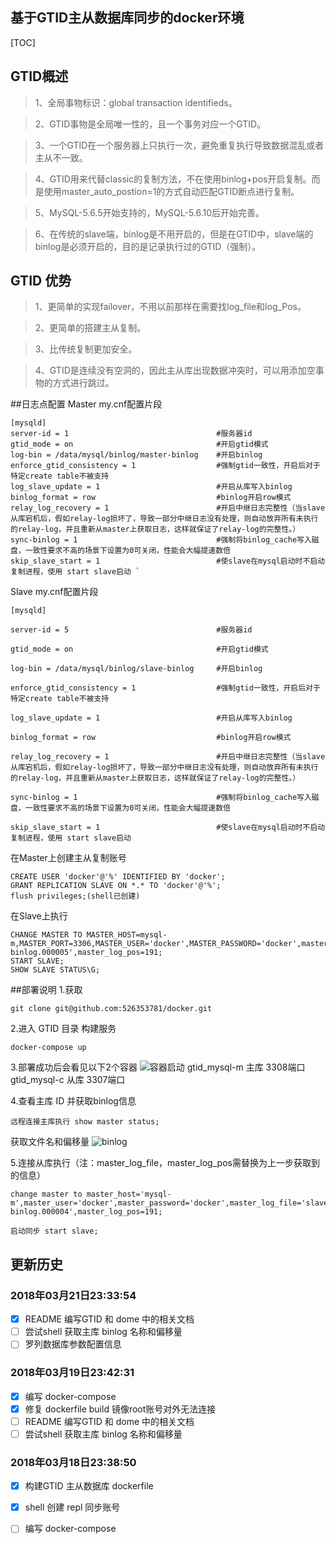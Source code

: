 基于GTID主从数据库同步的docker环境
------------
[TOC]

## GTID概述
> 1、全局事物标识：global transaction identifieds。

> 2、GTID事物是全局唯一性的，且一个事务对应一个GTID。

> 3、一个GTID在一个服务器上只执行一次，避免重复执行导致数据混乱或者主从不一致。

> 4、GTID用来代替classic的复制方法，不在使用binlog+pos开启复制。而是使用master_auto_postion=1的方式自动匹配GTID断点进行复制。

> 5、MySQL-5.6.5开始支持的，MySQL-5.6.10后开始完善。

> 6、在传统的slave端，binlog是不用开启的，但是在GTID中，slave端的binlog是必须开启的，目的是记录执行过的GTID（强制）。

## GTID 优势
> 1、更简单的实现failover，不用以前那样在需要找log_file和log_Pos。

> 2、更简单的搭建主从复制。

> 3、比传统复制更加安全。

> 4、GTID是连续没有空洞的，因此主从库出现数据冲突时，可以用添加空事物的方式进行跳过。

##日志点配置
Master my.cnf配置片段

    [mysqld]
    server-id = 1                                 #服务器id
    gtid_mode = on                                #开启gtid模式
    log-bin = /data/mysql/binlog/master-binlog    #开启binlog
    enforce_gtid_consistency = 1                  #强制gtid一致性，开启后对于特定create table不被支持
    log_slave_update = 1                          #开启从库写入binlog
    binlog_format = row                           #binlog开启row模式
    relay_log_recovery = 1                        #开启中继日志完整性（当slave从库宕机后，假如relay-log损坏了，导致一部分中继日志没有处理，则自动放弃所有未执行的relay-log，并且重新从master上获取日志，这样就保证了relay-log的完整性。）
    sync-binlog = 1                               #强制将binlog_cache写入磁盘，一致性要求不高的场景下设置为0可关闭，性能会大幅提速数倍
    skip_slave_start = 1                          #使slave在mysql启动时不启动复制进程，使用 start slave启动 `

Slave my.cnf配置片段

    [mysqld]

    server-id = 5                                 #服务器id

    gtid_mode = on                                #开启gtid模式

    log-bin = /data/mysql/binlog/slave-binlog     #开启binlog

    enforce_gtid_consistency = 1                  #强制gtid一致性，开启后对于特定create table不被支持

    log_slave_update = 1                          #开启从库写入binlog

    binlog_format = row                           #binlog开启row模式

    relay_log_recovery = 1                        #开启中继日志完整性（当slave从库宕机后，假如relay-log损坏了，导致一部分中继日志没有处理，则自动放弃所有未执行的relay-log，并且重新从master上获取日志，这样就保证了relay-log的完整性。）

    sync-binlog = 1                               #强制将binlog_cache写入磁盘，一致性要求不高的场景下设置为0可关闭，性能会大幅提速数倍

    skip_slave_start = 1                          #使slave在mysql启动时不启动复制进程，使用 start slave启动 

在Master上创建主从复制账号

    CREATE USER 'docker'@'%' IDENTIFIED BY 'docker';
    GRANT REPLICATION SLAVE ON *.* TO 'docker'@'%';
    flush privileges;(shell已创建)

在Slave上执行
 
    CHANGE MASTER TO MASTER_HOST=mysql-m,MASTER_PORT=3306,MASTER_USER='docker',MASTER_PASSWORD='docker',master_log_file='slave-binlog.000005',master_log_pos=191;
    START SLAVE;
    SHOW SLAVE STATUS\G;

##部署说明
1.获取 

    git clone git@github.com:526353781/docker.git

2.进入 GTID 目录 构建服务

    docker-compose up 

3.部署成功后会看见以下2个容器
![容器启动][1]
  gtid_mysql-m 主库 3308端口
  gtid_mysql-c 从库 3307端口
  
4.查看主库 ID 并获取binlog信息

    远程连接主库执行 show master status;

获取文件名和偏移量
![binlog][2]

5.连接从库执行（注：master_log_file，master_log_pos需替换为上一步获取到的信息）
   
    change master to master_host='mysql-m',master_user='docker',master_password='docker',master_log_file='slave-binlog.000004',master_log_pos=191;

    启动同步 start slave;

## 更新历史

### 2018年03月21日23:33:54
- [x] README 编写GTID 和 dome 中的相关文档
- [ ] 尝试shell 获取主库 binlog 名称和偏移量
- [ ] 罗列数据库参数配置信息 
### 2018年03月19日23:42:31
- [x] 编写 docker-compose
- [x] 修复 dockerfile build 镜像root账号对外无法连接
- [ ] README 编写GTID 和 dome 中的相关文档
- [ ] 尝试shell 获取主库 binlog 名称和偏移量

### 2018年03月18日23:38:50
- [x] 构建GTID 主从数据库 dockerfile 
- [x] shell 创建 repl 同步账号
- [ ] 编写 docker-compose
 



  [1]: http://pic.geekstool.com/markdown/WX20180321-213059@2x.png
  [2]: http://pic.geekstool.com/markdown/WX20180321-231526@2x.png